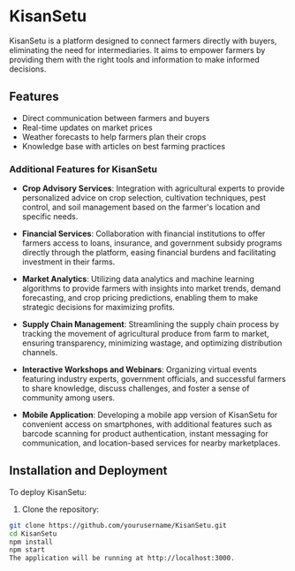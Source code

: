 # KisanSetu

KisanSetu is a platform designed to connect farmers directly with buyers, eliminating the need for intermediaries. It aims to empower farmers by providing them with the right tools and information to make informed decisions.

## Features

- Direct communication between farmers and buyers
- Real-time updates on market prices
- Weather forecasts to help farmers plan their crops
- Knowledge base with articles on best farming practices

### Additional Features for KisanSetu

- **Crop Advisory Services**: Integration with agricultural experts to provide personalized advice on crop selection, cultivation techniques, pest control, and soil management based on the farmer's location and specific needs.

- **Financial Services**: Collaboration with financial institutions to offer farmers access to loans, insurance, and government subsidy programs directly through the platform, easing financial burdens and facilitating investment in their farms.

- **Market Analytics**: Utilizing data analytics and machine learning algorithms to provide farmers with insights into market trends, demand forecasting, and crop pricing predictions, enabling them to make strategic decisions for maximizing profits.

- **Supply Chain Management**: Streamlining the supply chain process by tracking the movement of agricultural produce from farm to market, ensuring transparency, minimizing wastage, and optimizing distribution channels.

- **Interactive Workshops and Webinars**: Organizing virtual events featuring industry experts, government officials, and successful farmers to share knowledge, discuss challenges, and foster a sense of community among users.

- **Mobile Application**: Developing a mobile app version of KisanSetu for convenient access on smartphones, with additional features such as barcode scanning for product authentication, instant messaging for communication, and location-based services for nearby marketplaces.

## Installation and Deployment

To deploy KisanSetu:

1. Clone the repository:
```bash
git clone https://github.com/yourusername/KisanSetu.git
cd KisanSetu
npm install
npm start
The application will be running at http://localhost:3000.

